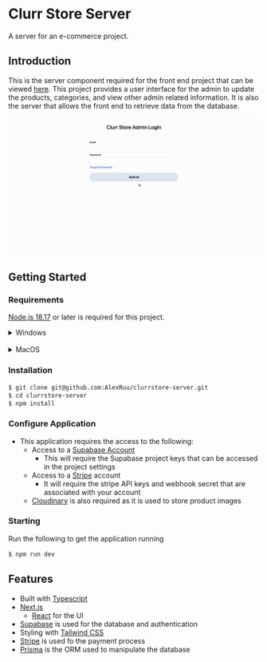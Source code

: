 # Clurr Store Server

A server for an e-commerce project.

## Introduction

This is the server component required for the front end project that can be viewed [here](https://clurr-store-front.vercel.app/). This project provides a user interface for the admin to update the products, categories, and view other admin related information. It is also the server that allows the front end to retrieve data from the database.

![](https://github.com/AlexRuu/clurrstore-server/blob/main/demo.gif)

## Getting Started

### Requirements

[Node.js 18.17](https://nodejs.org/) or later is required for this project.

<details>
<summary>Windows</summary>
The easiest method would be to download the <a href="https://nodejs.org/en/download">installer</a>
</details>

<br/>
<details>
<summary>MacOS</summary>
You can install Node.js via Homebrew:

<ul><li>Download and installs Homebrew (macOS/Linux Package Manager): </li>

```sh
 /bin/bash -c "$(curl -fsSL https://raw.githubusercontent.com/Homebrew/install/HEAD/install.sh)"
```

<li>download and install Node.js </li>

```sh
  brew install node@20
```

<li>verifies the right Node.js version is in the environment</li>

```sh
node -v # should print `v20.11.1`
```

<li>verifies the right NPM version is in the environment</li>

```sh
npm -v # should print `10.2.4`
```

</ul>
</details>

### Installation

```
$ git clone git@github.com:AlexRuu/clurrstore-server.git
$ cd clurrstore-server
$ npm install
```

### Configure Application

- This application requires the access to the following:
  - Access to a [Supabase Account](https://supabase.com/)
    - This will require the Supabase project keys that can be accessed in the project settings
  - Access to a [Stripe](https://stripe.com/en-ca) account
    - It will require the stripe API keys and webhook secret that are associated with your account
  - [Cloudinary](https://cloudinary.com/) is also required as it is used to store product images

### Starting

Run the following to get the application running

```sh
$ npm run dev
```

## Features

- Built with [Typescript](https://www.typescriptlang.org/)
- [Next.js](https://nextjs.org/)
  - [React](https://react.dev/) for the UI
- [Supabase](https://supabase.com/) is used for the database and authentication
- Styling with [Tailwind CSS](https://tailwindcss.com/)
- [Stripe](https://stripe.com/en-ca) is used fo the payment process
- [Prisma](https://www.prisma.io/) is the ORM used to manipulate the database
